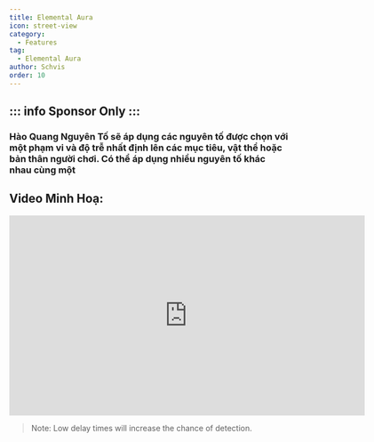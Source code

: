 ```yaml
---
title: Elemental Aura
icon: street-view
category:
  - Features
tag:
  - Elemental Aura
author: Schvis
order: 10
---
```

::: info Sponsor Only
:::
---
### Hào Quang Nguyên Tố sẽ áp dụng các nguyên tố được chọn với một phạm vi và độ trễ nhất định lên các mục tiêu, vật thể hoặc bản thân người chơi. Có thể áp dụng nhiều nguyên tố khác nhau cùng một

## Video Minh Hoạ:

<div class="iframe-container"><iframe width="640" height="360" src="https://www.youtube.com/embed/FskTJiknOgQ?list=PL5eI1Tb64p56g27qfYk7VuFTz4FK6YrKa" title="Korepi - Elemental Aura (Sponsor)" frameborder="0" allow="accelerometer; autoplay; clipboard-write; encrypted-media; gyroscope; picture-in-picture; web-share" allowfullscreen></iframe></div>

> Note: Low delay times will increase the chance of detection.



